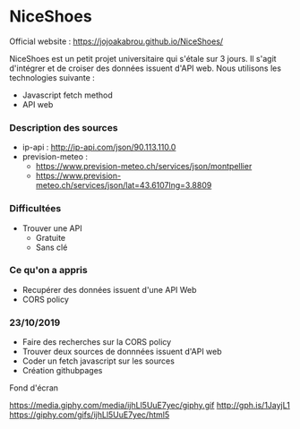 # NiceShoes
Official website : https://jojoakabrou.github.io/NiceShoes/
<p> NiceShoes est un petit projet universitaire qui s'étale sur 3 jours. Il s'agit d'intégrer et de croiser des données issuent d'API web. Nous utilisons les technologies suivante : </p>

* Javascript fetch method
* API web
  

### Description des sources 

* ip-api : http://ip-api.com/json/90.113.110.0
* prevision-meteo : 
  * https://www.prevision-meteo.ch/services/json/montpellier
  * https://www.prevision-meteo.ch/services/json/lat=43.6107lng=3.8809



### Difficultées

* Trouver une API 
  * Gratuite
  * Sans clé

### Ce qu'on a appris

* Recupérer des données issuent d'une API Web
* CORS policy

### 23/10/2019

* Faire des recherches sur la CORS policy
* Trouver deux sources de donnnées issuent d'API web
* Coder un fetch javascript sur les sources
* Création githubpages

Fond d'écran

https://media.giphy.com/media/ijhLl5UuE7yec/giphy.gif
http://gph.is/1JayjL1
https://giphy.com/gifs/ijhLl5UuE7yec/html5
